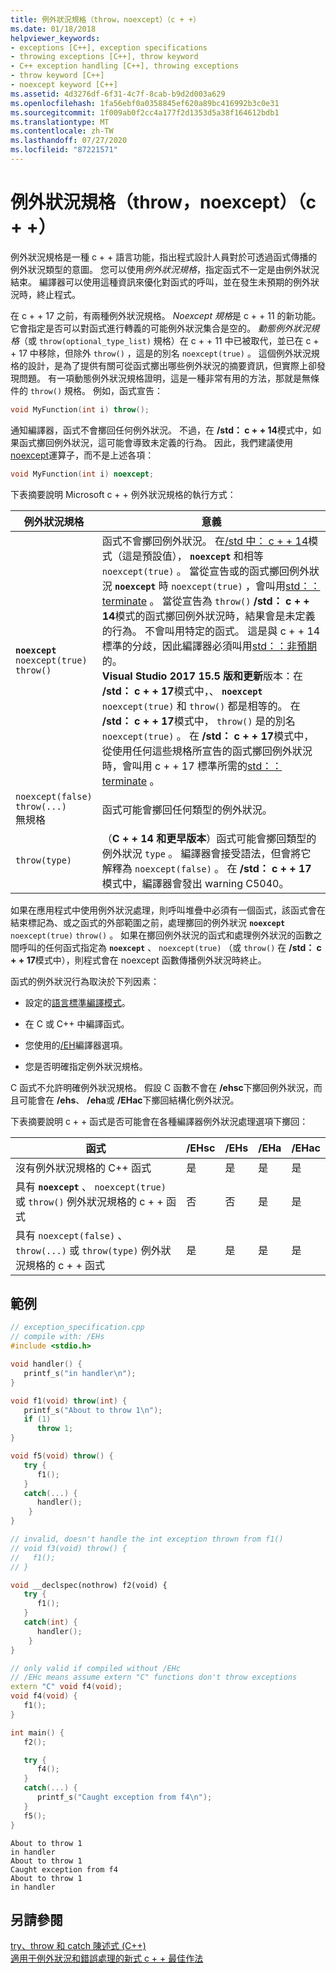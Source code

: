 ```yaml
---
title: 例外狀況規格（throw，noexcept）（c + +）
ms.date: 01/18/2018
helpviewer_keywords:
- exceptions [C++], exception specifications
- throwing exceptions [C++], throw keyword
- C++ exception handling [C++], throwing exceptions
- throw keyword [C++]
- noexcept keyword [C++]
ms.assetid: 4d3276df-6f31-4c7f-8cab-b9d2d003a629
ms.openlocfilehash: 1fa56ebf0a0358845ef620a89bc416992b3c0e31
ms.sourcegitcommit: 1f009ab0f2cc4a177f2d1353d5a38f164612bdb1
ms.translationtype: MT
ms.contentlocale: zh-TW
ms.lasthandoff: 07/27/2020
ms.locfileid: "87221571"
---
```

# <a name="exception-specifications-throw-noexcept-c"></a>例外狀況規格（throw，noexcept）（c + +）

例外狀況規格是一種 c + + 語言功能，指出程式設計人員對於可透過函式傳播的例外狀況類型的意圖。 您可以使用*例外狀況規格*，指定函式不一定是由例外狀況結束。 編譯器可以使用這種資訊來優化對函式的呼叫，並在發生未預期的例外狀況時，終止程式。

在 c + + 17 之前，有兩種例外狀況規格。 *Noexcept 規格*是 c + + 11 的新功能。 它會指定是否可以對函式進行轉義的可能例外狀況集合是空的。 *動態例外狀況規格*（或 `throw(optional_type_list)` 規格）在 c + + 11 中已被取代，並已在 c + + 17 中移除，但除外 `throw()` ，這是的別名 `noexcept(true)` 。 這個例外狀況規格的設計，是為了提供有關可從函式擲出哪些例外狀況的摘要資訊，但實際上卻發現問題。 有一項動態例外狀況規格證明，這是一種非常有用的方法，那就是無條件的 `throw()` 規格。 例如，函式宣告：

```cpp
void MyFunction(int i) throw();
```

通知編譯器，函式不會擲回任何例外狀況。 不過，在 **/std： c + + 14**模式中，如果函式擲回例外狀況，這可能會導致未定義的行為。 因此，我們建議使用[noexcept](../cpp/noexcept-cpp.md)運算子，而不是上述各項：

```cpp
void MyFunction(int i) noexcept;
```

下表摘要說明 Microsoft c + + 例外狀況規格的執行方式：

|例外狀況規格|意義|
|-----------------------------|-------------|
|**`noexcept`**<br/>`noexcept(true)`<br/>`throw()`|函式不會擲回例外狀況。 在[/std 中： c + + 14](../build/reference/std-specify-language-standard-version.md)模式（這是預設值）， **`noexcept`** 和相等 `noexcept(true)` 。 當從宣告或的函式擲回例外狀況 **`noexcept`** 時 `noexcept(true)` ，會叫用[std：： terminate](../standard-library/exception-functions.md#terminate) 。 當從宣告為 `throw()` **/std： c + + 14**模式的函式擲回例外狀況時，結果會是未定義的行為。 不會叫用特定的函式。 這是與 c + + 14 標準的分歧，因此編譯器必須叫用[std：：非預期](../standard-library/exception-functions.md#unexpected)的。  <br/> **Visual Studio 2017 15.5 版和更新**版本：在 **/std： c + + 17**模式中，、 **`noexcept`** `noexcept(true)` 和 `throw()` 都是相等的。 在 **/std： c + + 17**模式中， `throw()` 是的別名 `noexcept(true)` 。 在 **/std： c + + 17**模式中，從使用任何這些規格所宣告的函式擲回例外狀況時，會叫用 c + + 17 標準所需的[std：： terminate](../standard-library/exception-functions.md#terminate) 。|
|`noexcept(false)`<br/>`throw(...)`<br/>無規格|函式可能會擲回任何類型的例外狀況。|
|`throw(type)`| （**C + + 14 和更早版本**）函式可能會擲回類型的例外狀況 `type` 。 編譯器會接受語法，但會將它解釋為 `noexcept(false)` 。 在 **/std： c + + 17**模式中，編譯器會發出 warning C5040。|

如果在應用程式中使用例外狀況處理，則呼叫堆疊中必須有一個函式，該函式會在結束標記為、或之函式的外部範圍之前，處理擲回的例外狀況 **`noexcept`** `noexcept(true)` `throw()` 。 如果在擲回例外狀況的函式和處理例外狀況的函數之間呼叫的任何函式指定為 **`noexcept`** 、 `noexcept(true)` （或 `throw()` 在 **/std： c + + 17**模式中），則程式會在 noexcept 函數傳播例外狀況時終止。

函式的例外狀況行為取決於下列因素：

- 設定的[語言標準編譯模式](../build/reference/std-specify-language-standard-version.md)。
- 在 C 或 C++ 中編譯函式。

- 您使用的[/EH](../build/reference/eh-exception-handling-model.md)編譯器選項。

- 您是否明確指定例外狀況規格。

C 函式不允許明確例外狀況規格。 假設 C 函數不會在 **/ehsc**下擲回例外狀況，而且可能會在 **/ehs**、 **/eha**或 **/EHac**下擲回結構化例外狀況。

下表摘要說明 c + + 函式是否可能會在各種編譯器例外狀況處理選項下擲回：

|函式|/EHsc|/EHs|/EHa|/EHac|
|--------------|------------|-----------|-----------|------------|
|沒有例外狀況規格的 C++ 函式|是|是|是|是|
|具有 **`noexcept`** 、 `noexcept(true)` 或 `throw()` 例外狀況規格的 c + + 函式|否|否|是|是|
|具有 `noexcept(false)` 、 `throw(...)` 或 `throw(type)` 例外狀況規格的 c + + 函式|是|是|是|是|

## <a name="example"></a>範例

```cpp
// exception_specification.cpp
// compile with: /EHs
#include <stdio.h>

void handler() {
   printf_s("in handler\n");
}

void f1(void) throw(int) {
   printf_s("About to throw 1\n");
   if (1)
      throw 1;
}

void f5(void) throw() {
   try {
      f1();
   }
   catch(...) {
      handler();
    }
}

// invalid, doesn't handle the int exception thrown from f1()
// void f3(void) throw() {
//   f1();
// }

void __declspec(nothrow) f2(void) {
   try {
      f1();
   }
   catch(int) {
      handler();
    }
}

// only valid if compiled without /EHc
// /EHc means assume extern "C" functions don't throw exceptions
extern "C" void f4(void);
void f4(void) {
   f1();
}

int main() {
   f2();

   try {
      f4();
   }
   catch(...) {
      printf_s("Caught exception from f4\n");
   }
   f5();
}
```

```Output
About to throw 1
in handler
About to throw 1
Caught exception from f4
About to throw 1
in handler
```

## <a name="see-also"></a>另請參閱

[try、throw 和 catch 陳述式 (C++)](../cpp/try-throw-and-catch-statements-cpp.md)<br/>
[適用于例外狀況和錯誤處理的新式 c + + 最佳作法](errors-and-exception-handling-modern-cpp.md)
